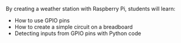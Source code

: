 By creating a weather station with Raspberry Pi, students will learn:

- How to use GPIO pins
- How to create a simple circuit on a breadboard
- Detecting inputs from GPIO pins with Python code
